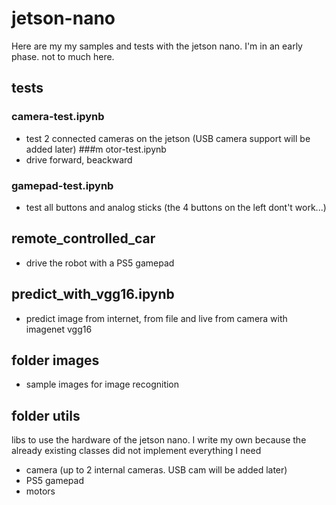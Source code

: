 # jetson-nano
Here are my my samples and tests with the jetson nano. 
I'm in an early phase. not to much here.

## tests
### camera-test.ipynb
* test 2 connected cameras on the jetson (USB camera support will be added later)
###m otor-test.ipynb
* drive forward, beackward
### gamepad-test.ipynb
* test all buttons and analog sticks (the 4 buttons on the left dont't work...)

## remote_controlled_car
* drive the robot with a PS5 gamepad

## predict_with_vgg16.ipynb
* predict image from internet, from file and live from camera with imagenet vgg16

## folder images
* sample images for image recognition

## folder utils
libs to use the hardware of the jetson nano. I write my own because the already existing classes did not implement everything I need 
*  camera (up to 2 internal cameras. USB cam will be added later)  
*  PS5 gamepad
*  motors

